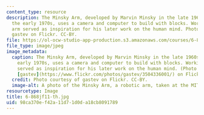 ```yaml
---
content_type: resource
description: The Minsky Arm, developed by Marvin Minsky in the late 1960s through
  the early 1970s, uses a camera and computer to build with blocks. Working on the
  arm served as inspiration for his later work on the human mind. Photo courtesy of
  gastev on Flickr. CC-BY.
file: https://ol-ocw-studio-app-production.s3.amazonaws.com/courses/6-868j-the-society-of-mind-fall-2011/98ca370ef42a11d71d0da18cb8091789_6-868jf11-th.jpg
file_type: image/jpeg
image_metadata:
  caption: The Minsky Arm, developed by Marvin Minsky in the late 1960s through the
    early 1970s, uses a camera and computer to build with blocks. Working on the arm
    served as inspiration for his later work on the human mind. (Photo courtesy of
    [gastev](https://www.flickr.com/photos/gastev/3504336001/) on Flickr. [CC-BY](https://creativecommons.org/licenses/by/2.0/).)
  credit: Photo courtesy of gastev on Flickr. CC-BY.
  image-alt: A photo of the Minsky Arm, a robotic arm, taken at the MIT Museum.
resourcetype: Image
title: 6-868jf11-th.jpg
uid: 98ca370e-f42a-11d7-1d0d-a18cb8091789
---
```

